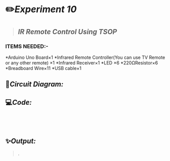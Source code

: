 # ✏️***Experiment 10***

> ## ***IR Remote Control Using TSOP***

### __ITEMS NEEDED:-__

*Arduino Uno Board×1
*Infrared Remote Controller(You can use TV Remote or any other remote) ×1
*Infrared Receiver×1
*LED ×6
*220ΩResistor×6
*Breadboard Wire×11
*USB cable×1



## 🔌***Circuit Diagram:***



## 💻***Code:***

 ```




```

## ✨**_Output:_**

>    .

<iframe width="560" height="315" src="     " title="YouTube video player" frameborder="0" allow="accelerometer; autoplay; clipboard-write; encrypted-media; gyroscope; picture-in-picture" allowfullscreen></iframe>


